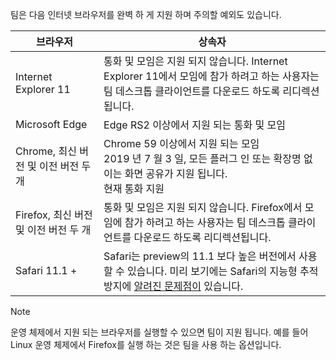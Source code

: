 팀은 다음 인터넷 브라우저를 완벽 하 게 지원 하며 주의할 예외도 있습니다.

|브라우저  |상속자  |
|---------|---------|
|Internet Explorer 11     |   통화 및 모임은 지원 되지 않습니다. Internet Explorer 11에서 모임에 참가 하려고 하는 사용자는 팀 데스크톱 클라이언트를 다운로드 하도록 리디렉션됩니다.      |
|Microsoft Edge    |Edge RS2 이상에서 지원 되는 통화 및 모임 |
|Chrome, 최신 버전 및 이전 버전 두 개     | Chrome 59 이상에서 지원 되는 모임<br> 2019 년 7 월 3 일, 모든 플러그 인 또는 확장명 없이는 화면 공유가 지원 됩니다.<br> 현재 통화 지원     |
|Firefox, 최신 버전 및 이전 버전 두 개     |   통화 및 모임은 지원 되지 않습니다. Firefox에서 모임에 참가 하려고 하는 사용자는 팀 데스크톱 클라이언트를 다운로드 하도록 리디렉션됩니다.       |
|Safari 11.1 +     |   Safari는 preview의 11.1 보다 높은 버전에서 사용할 수 있습니다. 미리 보기에는 Safari의 지능형 추적 방지에 [알려진 문제점이](https://support.office.com/article/safari-browser-support-1aac0a7c-35a8-42c1-a7df-f674afe234df) 있습니다.|

> [!NOTE]
> 운영 체제에서 지원 되는 브라우저를 실행할 수 있으면 팀이 지원 됩니다. 예를 들어 Linux 운영 체제에서 Firefox를 실행 하는 것은 팀을 사용 하는 옵션입니다.

